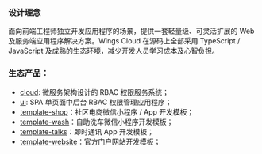 ### 设计理念

面向前端工程师独立开发应用程序的场景，提供一套轻量级、可灵活扩展的 Web 及服务端应用程序解决方案。Wings Cloud 在源码上全部采用 TypeScript / JavaScript 及成熟的生态环境，减少开发人员学习成本及心智负担。

### 生态产品：

- [cloud](https://github.com/wingscloud/cloud): 微服务架构设计的 RBAC 权限服务系统；
- [ui](https://github.com/wingscloud/ui): SPA 单页面中后台 RBAC 权限管理应用程序；
- [template-shop](https://github.com/wingscloud/template-shop)：社区电商微信小程序 / App 开发模板；
- [template-wash](https://github.com/wingscloud/template-wash)：自助洗车微信小程序开发模板；
- [template-talks](https://github.com/wingscloud/template-talks)：即时通讯 App 开发模板；
- [template-website](https://github.com/wingscloud/template-website)：官方门户网站开发模板；
